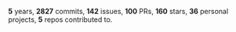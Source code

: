 **5** years, **2827** commits, **142** issues, **100** PRs, **160** stars, **36** personal projects, **5** repos contributed to.
